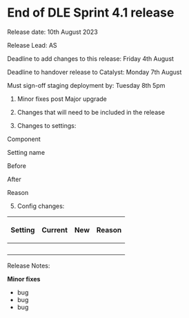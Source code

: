 # End of DLE Sprint 4.1 release

Release date: 10th August 2023

Release Lead: AS

Deadline to add changes to this release: Friday 4th August

Deadline to handover release to Catalyst: Monday 7th August

Must sign-off staging deployment by: Tuesday 8th 5pm

1) Minor fixes post Major upgrade

2) Changes that will need to be included in the release

4) Changes to settings:

Component

Setting name

Before

After

Reason

5) Config changes:

<table>
<thead>
<tr class="header">
<th><p>Setting</p></th>
<th><p>Current</p></th>
<th><div class="content-wrapper">
<p>New</p>
</div></th>
<th><div class="content-wrapper">
<p>Reason</p>
</div></th>
</tr>
</thead>
<tbody>
<tr class="odd">
<td><br />
</td>
<td> </td>
<td><br />
</td>
<td><br />
</td>
</tr>
</tbody>
</table>

Release Notes:

**Minor fixes**

-   bug
-   bug
-   bug


